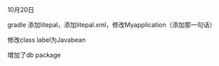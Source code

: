 10月20日

gradle 添加litepal，添加litepal.xml，修改Myapplication（添加那一句话）

修改class label为Javabean

增加了db package